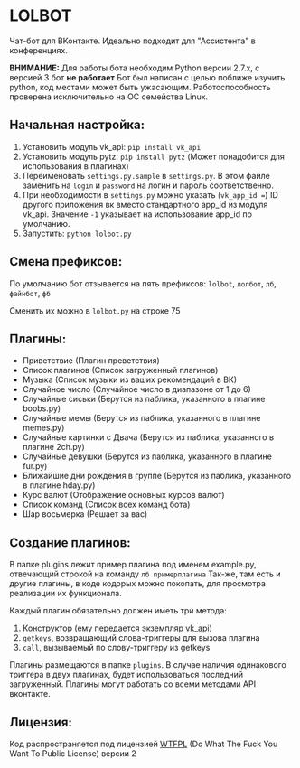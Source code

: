 LOLBOT
========

Чат-бот для ВКонтакте.
Идеально подходит для "Ассистента" в конференциях.

**ВНИМАНИЕ:**
Для работы бота необходим Python версии 2.7.x, с версией 3 бот **не работает**
Бот был написан с целью поближе изучить python, код местами может быть ужасающим.
Работоспособность проверена исключительно на ОС семейства Linux.

## Начальная настройка:
1. Установить модуль vk_api: `pip install vk_api`
2. Установить модуль pytz: `pip install pytz` (Может понадобится для использования в плагинах)
2. Переименовать `settings.py.sample` в `settings.py`. В этом файле заменить на `login` и `password` на логин и пароль соответственно. 
3. При необходимости в `settings.py` можно указать (`vk_app_id =`) ID другого приложения вк вместо стандартного app_id из модуля vk_api. 
Значение `-1` указывает на использование app_id по умолчанию.
4. Запустить: `python lolbot.py`

## Смена префиксов:
По умолчанию бот отзывается на пять префиксов: `lolbot`, `лолбот`, `лб`, `файнбот`, `фб`

Сменить их можно в `lolbot.py` на строке 75

## Плагины:
* Приветствие (Плагин преветствия)
* Список плагинов (Список загруженный плагинов)
* Музыка (Список музыки из ваших рекомендаций в ВК)
* Случайное число (Случайное число в диапазоне от 1 до 6)
* Случайные сиськи (Берутся из паблика, указанного в плагине boobs.py)
* Случайные мемы (Берутся из паблика, указанного в плагине memes.py)
* Случайные картинки с Двача (Берутся из паблика, указанного в плагине 2ch.py)
* Случайные девушки (Берутся из паблика, указанного в плагине fur.py)
* Ближайшие дни рождения в группе (Берутся из паблика, указанного в плагине hday.py)
* Курс валют (Отображение основных курсов валют)
* Список команд (Список всех команд бота)
* Шар восьмерка (Решает за вас)

## Создание плагинов:
В папке plugins лежит пример плагина под именем example.py, отвечающий строкой на команду `лб примерплагина`
Так-же, там есть и другие плагины, в коде кодорых можно покопать, для просмотра реализации их функционала.

Каждый плагин обязательно должен иметь три метода:
1. Конструктор (ему передается экземпляр vk_api)
2. `getkeys`, возвращающий слова-триггеры для вызова плагина
3. `call`, вызываемый по слову-триггеру из getkeys

Плагины размещаются в папке `plugins`. В случае наличия одинакового триггера в двух плагинах, будет использоваться последний загруженный.
Плагины могут работать со всеми методами API вконтакте.

## Лицензия:
Код распространяется под лицензией [WTFPL](https://ru.wikipedia.org/wiki/WTFPL) (Do What The Fuck You Want To Public License) версии 2
